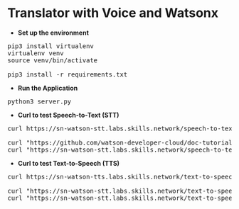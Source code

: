 # Translator with Voice and Watsonx

* <b>Set up the environment</b>

<pre>
pip3 install virtualenv
virtualenv venv
source venv/bin/activate

pip3 install -r requirements.txt
</pre>

* <b>Run the Application</b>

<pre>
python3 server.py
</pre>

* <b>Curl to test Speech-to-Text (STT)</b>

<pre>
curl https://sn-watson-stt.labs.skills.network/speech-to-text/api/v1/models

curl "https://github.com/watson-developer-cloud/doc-tutorial-downloads/raw/master/speech-to-text/0001.flac" -sLo example.flac
curl "https://sn-watson-stt.labs.skills.network/speech-to-text/api/v1/recognize" --header "Content-Type: audio/flac" --data-binary @example.flac
</pre>

* <b>Curl to test Text-to-Speech (TTS)</b>

<pre>
curl https://sn-watson-tts.labs.skills.network/text-to-speech/api/v1/voices

curl "https://sn-watson-stt.labs.skills.network/text-to-speech/api/v1/synthesize" --header "Content-Type: application/json" --data '{"text":"Hello world"}' --header "Accept: audio/wav" --output output.wav
curl "https://sn-watson-stt.labs.skills.network/text-to-speech/api/v1/synthesize?voice=es-LA_SofiaV3Voice" --header "Content-Type: application/json" --data '{"text":"Hola! Hoy es un dia muy bonito."}' --header "Accept: audio/mp3" --output hola.mp3
</pre>
